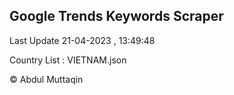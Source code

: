 

## Google Trends Keywords Scraper 
 
Last Update 21-04-2023 , 13:49:48

Country List :
VIETNAM.json



© Abdul Muttaqin 
